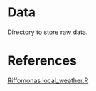 # Data

Directory to store raw data.

# References

[Riffomonas local_weather.R](https://github.com/riffomonas/climate_viz/blob/b126cc31e7e4d13feb8b5047795e0a243d81f64a/code/local_weather.R)
